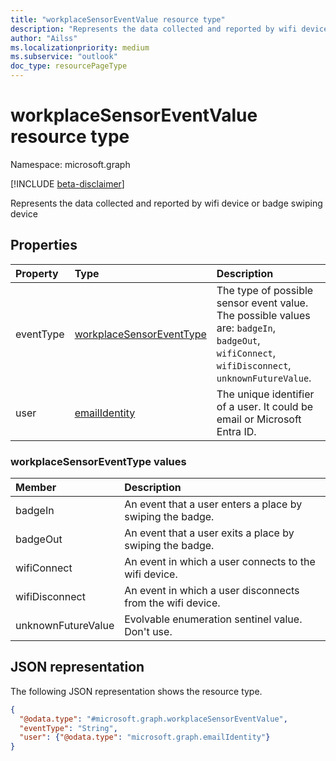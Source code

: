 ```yaml
---
title: "workplaceSensorEventValue resource type"
description: "Represents the data collected and reported by wifi device or badge swiping device"
author: "Ailss"
ms.localizationpriority: medium
ms.subservice: "outlook"
doc_type: resourcePageType
---
```


# workplaceSensorEventValue resource type

Namespace: microsoft.graph

[!INCLUDE [beta-disclaimer](../../includes/beta-disclaimer.md)]

Represents the data collected and reported by wifi device or badge swiping device

## Properties

| Property                   | Type    | Description                                                    |
|:---------------------------|:--------|:---------------------------------------------------------------|
| eventType | [workplaceSensorEventType](../resources/workplacesensoreventvalue.md#workplacesensoreventtype-values) | The type of possible sensor event value. The possible values are: `badgeIn`, `badgeOut`, `wifiConnect`, `wifiDisconnect`, `unknownFutureValue`.  |
| user | [emailIdentity](../resources/emailidentity.md) | The unique identifier of a user. It could be email or Microsoft Entra ID. |

### workplaceSensorEventType values
| Member             | Description                                                                                                                                                                                        |
|:-------------------|:---------------------------------------------------------------------------------------------------------------------------------------------------------------------------------------------------|
| badgeIn          | An event that a user enters a place by swiping the badge. |
| badgeOut        | An event that a user exits a place by swiping the badge. |
| wifiConnect  | An event in which a user connects to the wifi device. |
| wifiDisconnect          | An event in which a user disconnects from the wifi device. |
| unknownFutureValue | Evolvable enumeration sentinel value. Don't use. |
## JSON representation
The following JSON representation shows the resource type.

<!-- {
  "blockType": "resource",
  "@odata.type": "microsoft.graph.workplaceSensorEventValue"
}-->
```json
{
  "@odata.type": "#microsoft.graph.workplaceSensorEventValue",
  "eventType": "String",
  "user": {"@odata.type": "microsoft.graph.emailIdentity"}
}
```